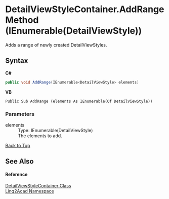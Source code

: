 # DetailViewStyleContainer.AddRange Method (IEnumerable(DetailViewStyle))
 

Adds a range of newly created DetailViewStyles.

## Syntax

**C#**<br />
``` C#
public void AddRange(IEnumerable<DetailViewStyle> elements)
```

**VB**<br />
``` VB
Public Sub AddRange (elements As IEnumerable(Of DetailViewStyle))
```


### Parameters
<dl><dt>elements</dt><dd>Type: IEnumerable(DetailViewStyle)<br />The elements to add.</dd></dl>
<a href="#DetailViewStyleContainerAddRange-Method-IEnumerableDetailViewStyle">Back to Top</a>

## See Also


#### Reference
<a href="T_Linq2Acad_DetailViewStyleContainer.md#DetailViewStyleContainer-Class">DetailViewStyleContainer Class</a><br /><a href="N_Linq2Acad.md#Linq2Acad-Namespace">Linq2Acad Namespace</a><br />
